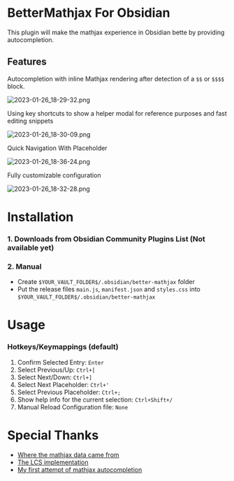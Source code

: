 # BetterMathjax For Obsidian
This plugin will make the mathjax experience in Obsidian bette by providing autocompletion.

## Features
Autocompletion with inline Mathjax rendering after detection of a `$$` or `$$$$` block.

![2023-01-26_18-29-32.png](https://s2.loli.net/2023/01/27/gCUNFnHspqAE8e7.png)

Using key shortcuts to show a helper modal for reference purposes and fast editing snippets

![2023-01-26_18-30-09.png](https://s2.loli.net/2023/01/27/J3QwytrSPloOYiK.png)

Quick Navigation With Placeholder
 
![2023-01-26_18-36-24.png](https://s2.loli.net/2023/01/27/GdQ7wLEYeA1Xtnl.png)

Fully customizable configuration

![2023-01-26_18-32-28.png](https://s2.loli.net/2023/01/27/a25ItcnyXQJPMsS.png)

# Installation
### 1. Downloads from Obsidian Community Plugins List (Not available yet)
### 2. Manual
- Create `$YOUR_VAULT_FOLDER$/.obsidian/better-mathjax` folder
- Put the release files `main.js`, `manifest.json` and `styles.css` into `$YOUR_VAULT_FOLDER$/.obsidian/better-mathjax`

# Usage
### Hotkeys/Keymappings (default)

1. Confirm Selected Entry: `Enter`
2. Select Previous/Up: `Ctrl+[`
3. Select Next/Down: `Ctrl+]`
4. Select Next Placeholder: `Ctrl+'`
5. Select Previous Placeholder: `Ctrl+;`
6. Show help info for the current selection: `Ctrl+Shift+/`
7. Manual Reload Configuration file: `None`

# Special Thanks
- [Where the mathjax data came from](https://www.onemathematicalcat.org/MathJaxDocumentation/TeXSyntax.htm)
- [The LCS implementation](https://github.com/jeancroy/FuzzySearch)
- [My first attempt of mathjax autocompletion](https://github.com/greasycat/BetterLatexForObsidian)
